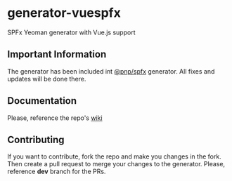 # generator-vuespfx
SPFx Yeoman generator with Vue.js support

## Important Information
The generator has been included int [@pnp/spfx](https://github.com/pnp/generator-spfx/) generator. All fixes and updates will be done there.

## Documentation
Please, reference the repo's [wiki](https://github.com/AJIXuMuK/generator-vuespfx/wiki)

## Contributing
If you want to contribute, fork the repo and make you changes in the fork.
Then create a pull request to merge your changes to the generator.
Please, reference **dev** branch for the PRs.
